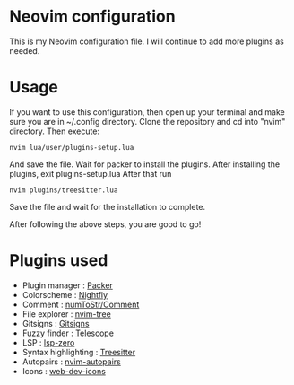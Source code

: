 # Neovim configuration
This is my Neovim configuration file. I will continue to add more plugins as needed.

# Usage
If you want to use this configuration, then open up your terminal and make sure you are in ~/.config directory. Clone the repository and cd into "nvim" directory. Then execute:
```
nvim lua/user/plugins-setup.lua
```
And save the file. Wait for packer to install the plugins. After installing the plugins, exit plugins-setup.lua
After that run
```
nvim plugins/treesitter.lua
```
Save the file and wait for the installation to complete.

After following the above steps, you are good to go!

# Plugins used
- Plugin manager : [Packer](https://github.com/wbthomason/packer.nvim)
- Colorscheme : [Nightfly](https://github.com/bluz71/vim-nightfly-colors)
- Comment : [numToStr/Comment](https://github.com/numToStr/Comment.nvim)
- File explorer : [nvim-tree](https://github.com/nvim-tree/nvim-tree.lua)
- Gitsigns : [Gitsigns](https://github.com/lewis6991/gitsigns.nvim)
- Fuzzy finder : [Telescope](https://github.com/nvim-telescope/telescope.nvim)
- LSP : [lsp-zero](https://github.com/VonHeikemen/lsp-zero.nvim)
- Syntax highlighting : [Treesitter](https://github.com/nvim-treesitter/nvim-treesitter)
- Autopairs : [nvim-autopairs](https://github.com/windwp/nvim-autopairs)
- Icons : [web-dev-icons](https://github.com/nvim-tree/nvim-web-devicons)
